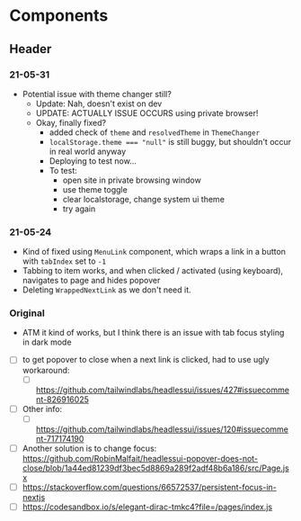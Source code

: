 # Components

## Header

### 21-05-31

- Potential issue with theme changer still?
  - Update: Nah, doesn't exist on dev
  - UPDATE: ACTUALLY ISSUE OCCURS using private browser!
  - Okay, finally fixed?
    - added check of `theme` and `resolvedTheme` in `ThemeChanger`
    - `localStorage.theme === "null"` is still buggy, but shouldn't occur in real world anyway
    - Deploying to test now...
    - To test:
      - open site in private browsing window
      - use theme toggle
      - clear localstorage, change system ui theme
      - try again

### 21-05-24

- Kind of fixed using `MenuLink` component, which wraps a link in a button with `tabIndex` set to `-1`
- Tabbing to item works, and when clicked / activated (using keyboard), navigates to page and hides popover
- Deleting `WrappedNextLink` as we don't need it.

### Original

- ATM it kind of works, but I think there is an issue with tab focus styling in dark mode
- [ ] to get popover to close when a next link is clicked, had to use ugly workaround:
  - [ ] https://github.com/tailwindlabs/headlessui/issues/427#issuecomment-826916025
- [ ] Other info:
  - [ ] https://github.com/tailwindlabs/headlessui/issues/120#issuecomment-717174190
- [ ] Another solution is to change focus: https://github.com/RobinMalfait/headlessui-popover-does-not-close/blob/1a44ed81239df3bec5d8869a289f2adf48b6a186/src/Page.jsx
- [ ] https://stackoverflow.com/questions/66572537/persistent-focus-in-nextjs
- [ ] https://codesandbox.io/s/elegant-dirac-tmkc4?file=/pages/index.js
